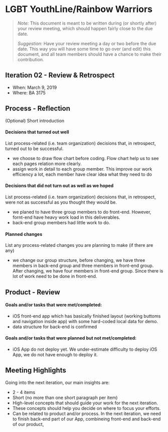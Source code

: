 # LGBT YouthLine/Rainbow Warriors

 > _Note:_ This document is meant to be written during (or shortly after) your review meeting, which should happen fairly close to the due date.      
 >      
 > _Suggestion:_ Have your review meeting a day or two before the due date. This way you will have some time to go over (and edit) this document, and all team members should have a chance to make their contribution.


## Iteration 02 - Review & Retrospect

 * When: March 9, 2019
 * Where: BA 3175

## Process - Reflection

(Optional) Short introduction

#### Decisions that turned out well

List process-related (i.e. team organization) decisions that, in retrospect, turned out to be successful.

 * we choose to draw flow chart before coding. Flow chart help us to see
 each pages relation more clearly.
 * assign work in detail to each group member. This improve our work efficiency a lot, each member have clear idea what they 
   need to do


#### Decisions that did not turn out as well as we hoped

List process-related (i.e. team organization) decisions that, in retrospect, were not as successful as you thought they would be.

 
 * we planed to have three group members to do front-end. However, fornt-end have heavy work load in this deliverables.   
 * back-end group members had little work to do.



#### Planned changes

List any process-related changes you are planning to make (if there are any)

 
 * we change our group structure, before changing, we have three members in back-end group and three members in front-end        group. After changing, we have four members in front-end group. Since there is lot of work need to be done in front-end.

## Product - Review

#### Goals and/or tasks that were met/completed:


 * iOS front-end app which has basically finished layout (working buttoms and navigation inside app) with some hard-coded        local data for demo.
 * data structure for back-end is confirmed

#### Goals and/or tasks that were planned but not met/completed:

   
 * iOS App do not deploy yet. We under-estimate difficulty to deploy iOS App, we do not have enough to deploy it.
## Meeting Highlights

Going into the next iteration, our main insights are:

 * 2 - 4 items
 * Short (no more than one short paragraph per item)
 * High-level concepts that should guide your work for the next iteration.
 * These concepts should help you decide on where to focus your efforts.
 * Can be related to product and/or process.
 In the next iteration, we need to finish back-end part of our App, combineing front-end and back-end of our product,
 
